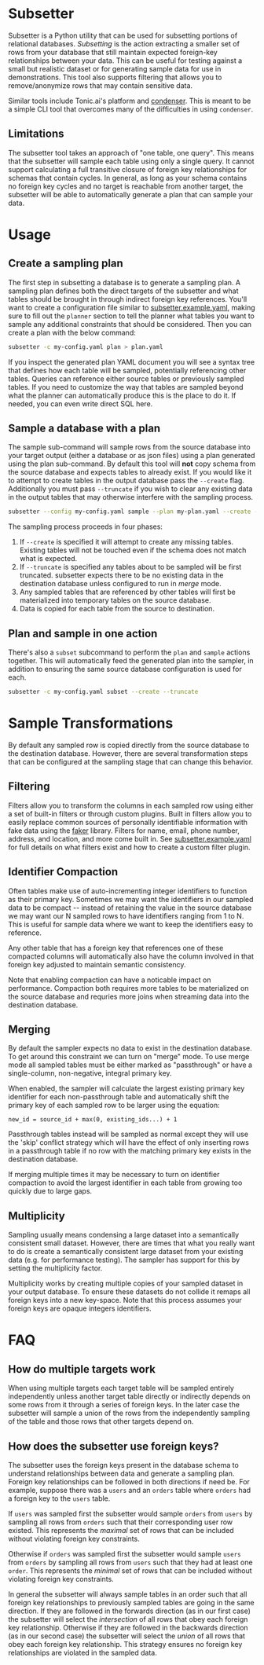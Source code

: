 # Subsetter

Subsetter is a Python utility that can be used for subsetting portions of
relational databases. _Subsetting_ is the action extracting a smaller set of rows
from your database that still maintain expected foreign-key relationships
between your data. This can be useful for testing against a small but
realistic dataset or for generating sample data for use in demonstrations.
This tool also supports filtering that allows you to remove/anonymize rows that
may contain sensitive data.

Similar tools include Tonic.ai's platform and [condenser](https://github.com/TonicAI/condenser).
This is meant to be a simple CLI tool that overcomes many of the difficulties in
using `condenser`.

## Limitations

The subsetter tool takes an approach of "one table, one query". This means that
the subsetter will sample each table using only a single query. It cannot
support calculating a full transitive closure of foreign key relationships for
schemas that contain cycles. In general, as long as your schema contains no
foreign key cycles and no target is reachable from another target, the subsetter
will be able to automatically generate a plan that can sample your data.

# Usage

## Create a sampling plan

The first step in subsetting a database is to generate a sampling plan. A
sampling plan defines both the direct targets of the subsetter and what tables
should be brought in through indirect foreign key references.  You'll want to
create a configuration file similar to
[subsetter.example.yaml](subsetter.example.yaml), making sure to fill out the
`planner` section to tell the planner what tables you want to sample any
additional constraints that should be considered. Then you can create a plan
with the below command:

```sh
subsetter -c my-config.yaml plan > plan.yaml
```

If you inspect the generated plan YAML document you will see a syntax tree
that defines how each table will be sampled, potentially referencing other
tables. Queries can reference either source tables or previously sampled tables.
If you need to customize the way that tables are sampled beyond what the planner
can automatically produce this is the place to do it. If needed, you can even
write direct SQL here.

## Sample a database with a plan

The sample sub-command will sample rows from the source database into your
target output (either a database or as json files) using a plan generated
using the plan sub-command. By default this tool will **not** copy schema
from the source database and expects tables to already exist. If you would like
it to attempt to create tables in the output database pass the `--create` flag.
Additionally you must pass `--truncate` if you wish to clear any existing data
in the output tables that may otherwise interfere with the sampling process.

```sh
subsetter --config my-config.yaml sample --plan my-plan.yaml --create --truncate
```

The sampling process proceeds in four phases:

1. If `--create` is specified it will attempt to create any missing tables. Existing tables will not be touched even if the schema does not match what is expected.
2. If `--truncate` is specified any tables about to be sampled will be first truncated. subsetter expects there to be no existing data in the destination database unless configured to run in _merge_ mode.
3. Any sampled tables that are referenced by other tables will first be materialized into temporary tables on the source database.
4. Data is copied for each table from the source to destination.

## Plan and sample in one action

There's also a `subset` subcommand to perform the `plan` and `sample` actions
together. This will automatically feed the generated plan into the sampler,
in addition to ensuring the same source database configuration is used for
each.

```sh
subsetter -c my-config.yaml subset --create --truncate
```

# Sample Transformations

By default any sampled row is copied directly from the source database to the
destination database. However, there are several transformation steps that can
be configured at the sampling stage that can change this behavior.

## Filtering

Filters allow you to transform the columns in each sampled row using either a
set of built-in filters or through custom plugins. Built in filters allow you to
easily replace common sources of personally identifiable information with fake
data using the [faker](https://faker.readthedocs.io/en/master/) library. Filters
for name, email, phone number, address, and location, and more come built in.
See [subsetter.example.yaml](subsetter.example.yaml) for full details on what
filters exist and how to create a custom filter plugin.

## Identifier Compaction

Often tables make use of auto-incrementing integer identifiers to function as
their primary key. Sometimes we may want the identifiers in our sampled data
to be compact -- instead of retaining the value in the source database we may
want our N sampled rows to have identifiers ranging from 1 to N. This is useful
for sample data where we want to keep the identifiers easy to reference.

Any other table that has a foreign key that references one of these compacted
columns will automatically also have the column involved in that foreign key
adjusted to maintain semantic consistency.

Note that enabling compaction can have a noticable impact on performance.
Compaction both requires more tables to be materialized on the source database
and requries more joins when streaming data into the destination database.

## Merging

By default the sampler expects no data to exist in the destination database.
To get around this constraint we can turn on "merge" mode. To use merge mode all
sampled tables must be either marked as "passthrough" or have a single-column,
non-negative, integral primary key.

When enabled, the sampler will calculate the largest existing primary key
identifier for each non-passthrough table and automatically shift the primary
key of each sampled row to be larger using the equation:

```
new_id = source_id + max(0, existing_ids...) + 1
```

Passthrough tables instead will be sampled as normal except they will use the
'skip' conflict strategy which will have the effect of only inserting rows in
a passthrough table if no row with the matching primary key exists in the
destination database.

If merging multiple times it may be necessary to turn on identifier compaction
to avoid the largest identifier in each table from growing too quickly due to
large gaps.

## Multiplicity

Sampling usually means condensing a large dataset into a semantically consistent
small dataset. However, there are times that what you really want to do is
create a semantically consistent large dataset from your existing data (e.g. for
performance testing). The sampler has support for this by setting the multiplicity factor.

Multiplicity works by creating multiple copies of your sampled dataset in your
output database. To ensure these datasets do not collide it remaps all foreign
keys into a new key-space. Note that this process assumes your foreign keys are
opaque integers identifiers.

# FAQ

## How do multiple targets work

When using multiple targets each target table will be sampled entirely
independently unless another target table directly or indirectly depends on some
rows from it through a series of foreign keys. In the later case the subsetter
will sample a union of the rows from the independently sampling of the table and
those rows that other targets depend on.

## How does the subsetter use foreign keys?

The subsetter uses the foreign keys present in the database schema to understand
relationships between data and generate a sampling plan. Foreign key
relationships can be followed in both directions if need be. For example,
suppose there was a `users` and an `orders` table where `orders` had a foreign key
to the `users` table.

If `users` was sampled first the subsetter would sample `orders` from `users` by
sampling all rows from `orders` such that their corresponding user row existed.
This represents the _maximal_ set of rows that can be included without violating
foreign key constraints.

Otherwise if `orders` was sampled first the subsetter would sample `users` from
`orders` by sampling all rows from `users` such that they had at least one
`order`. This represents the _minimal_ set of rows that can be included without
violating foreign key constraints.

In general the subsetter will always sample tables in an order such that all
foreign key relationships to previously sampled tables are going in the same
direction. If they are followed in the forwards direction (as in our first case)
the subsetter will select the _intersection_ of all rows that obey each foreign
key relationship. Otherwise if they are followed in the backwards direction (as
in our second case) the subsetter will select the _union_ of all rows that obey
each foreign key relationship. This strategy ensures no foreign key
relationships are violated in the sampled data.
